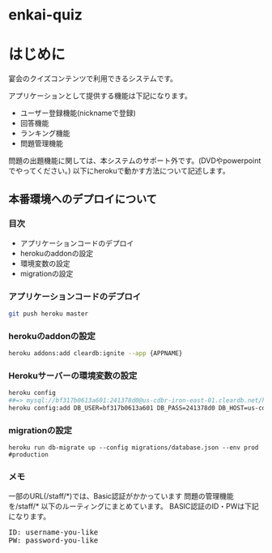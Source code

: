 enkai-quiz
=========


# はじめに
宴会のクイズコンテンツで利用できるシステムです。

アプリケーションとして提供する機能は下記になります。
* ユーザー登録機能(nicknameで登録)
* 回答機能
* ランキング機能
* 問題管理機能

問題の出題機能に関しては、本システムのサポート外です。(DVDやpowerpointでやってください。)
以下にherokuで動かす方法について記述します。


## 本番環境へのデプロイについて

### 目次
* アプリケーションコードのデプロイ
* herokuのaddonの設定
* 環境変数の設定
* migrationの設定


### アプリケーションコードのデプロイ

```bash
git push heroku master
```


### herokuのaddonの設定

```bash
heroku addons:add cleardb:ignite --app {APPNAME}
```

### Herokuサーバーの環境変数の設定


```sh
heroku config
##=> mysql://bf317b0613a601:241378d0@us-cdbr-iron-east-01.cleardb.net/heroku_7bcef9df5808462?reconnect=true #存在しない適当なuriです
heroku config:add DB_USER=bf317b0613a601 DB_PASS=241378d0 DB_HOST=us-cdbr-iron-east-01.cleardb.net DB_NAME=heroku_7bcef9df5808462
```

### migrationの設定

```
heroku run db-migrate up --config migrations/database.json --env prod #production
```


### メモ

一部のURL\(/staff/\*)では、Basic認証がかかっています
問題の管理機能を/staff/\* 以下のルーティングにまとめています。
BASIC認証のID・PWは下記になります。

<pre>
ID: username-you-like
PW: password-you-like
</pre>

